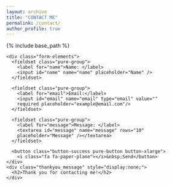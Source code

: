 ```yaml
---
layout: archive
title: "CONTACT ME"
permalink: /contact/
author_profile: true
---
```


{% include base_path %}

   <link rel="stylesheet" href="https://unpkg.com/purecss@1.0.0/build/pure-min.css">
   <link rel="stylesheet" href="https://maxcdn.bootstrapcdn.com/font-awesome/4.4.0/css/font-awesome.min.css">
   <link rel="stylesheet" href="style.css">

  <form class="gform pure-form pure-form-stacked" method="POST" data-email="example@email.net"
  action="https://script.google.com/macros/s/AKfycbyUGuOikgt01pXbtIzolxU1twBeNLHzuWW4UREPU9SMnToFFS_g/exec">

    <div class="form-elements">
      <fieldset class="pure-group">
        <label for="name">Name: </label>
        <input id="name" name="name" placeholder="Name" />
      </fieldset>

      <fieldset class="pure-group">
        <label for="email">Email:</label>
        <input id="email" name="email" type="email" value=""
        required placeholder="example@email.com"/>
      </fieldset>

      <fieldset class="pure-group">
        <label for="message">Message: </label>
        <textarea id="message" name="message" rows="10"
        placeholder="Message" /></textarea>
      </fieldset>

      <button class="button-success pure-button button-xlarge">
        <i class="fa fa-paper-plane"></i>&nbsp;Send</button>
    </div>
    <div class="thankyou_message" style="display:none;">
      <h2>Thank you for contacting me!</h2>
    </div>

  </form>

  <script data-cfasync="false" type="text/javascript" src="form-submission-handler.js"></script>
